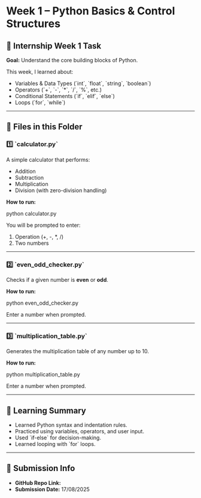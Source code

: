 # Week 1 – Python Basics & Control Structures

## 📅 Internship Week 1 Task
**Goal:** Understand the core building blocks of Python.  

This week, I learned about:
- Variables & Data Types (\`int\`, \`float\`, \`string\`, \`boolean\`)
- Operators (\`+\`, \`-\`, \`*\`, \`/\`, \`%\`, etc.)
- Conditional Statements (\`if\`, \`elif\`, \`else\`)
- Loops (\`for\`, \`while\`)

---

## 📂 Files in this Folder

### 1️⃣ \`calculator.py\`
A simple calculator that performs:
- Addition
- Subtraction
- Multiplication
- Division (with zero-division handling)

**How to run:**

python calculator.py

You will be prompted to enter:
1. Operation (+, -, *, /)
2. Two numbers

---

### 2️⃣ \`even_odd_checker.py\`
Checks if a given number is **even** or **odd**.

**How to run:**

python even_odd_checker.py

Enter a number when prompted.

---

### 3️⃣ \`multiplication_table.py\`
Generates the multiplication table of any number up to 10.

**How to run:**

python multiplication_table.py

Enter a number when prompted.

---

## 📝 Learning Summary
- Learned Python syntax and indentation rules.
- Practiced using variables, operators, and user input.
- Used \`if-else\` for decision-making.
- Learned looping with \`for\` loops.

---

## 📌 Submission Info
- **GitHub Repo Link:** 
- **Submission Date:** 17/08/2025
